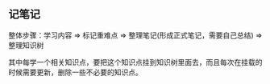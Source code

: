 ## 记笔记
整体步骤：学习内容 => 标记重难点 => 整理笔记(形成正式笔记，需要自己总结) => 整理知识树

其中每学一个相关知识点，要把这个知识点挂到知识树里面去，而且每次在挂载的时候需要更新，删除一些不必要的知识点。


